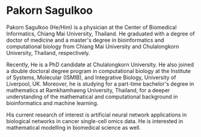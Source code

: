 # Pakorn Sagulkoo

<!--
**AugustusKH/AugustusKH** is a ✨ _special_ ✨ repository because its `README.md` (this file) appears on your GitHub profile.

Here are some ideas to get you started:

- 🔭 I’m currently working on ...
- 🌱 I’m currently learning ...
- 👯 I’m looking to collaborate on ...
- 🤔 I’m looking for help with ...
- 💬 Ask me about ...
- 📫 How to reach me: ...
- 😄 Pronouns: ...
- ⚡ Fun fact: ...
-->

Pakorn Sagulkoo (He/Him) is a physician at the Center of Biomedical Informatics, Chiang Mai University, Thailand. He graduated with a degree of doctor of medicine and a master's degree in bioinformatics and computational biology from Chiang Mai University and Chulalongkorn University, Thailand, respectively. 

Recently, He is a PhD candidate at Chulalongkorn University. He also joined a double doctoral degree program in computational biology at the Institute of Systems, Molecular (ISMIB), and Integrative Biology, University of Liverpool, UK. Moreover, he is studying for a part-time bachelor's degree in mathematics at Ramkhamhaeng University, Thailand, for a deeper understanding of the mathematical and computational background in bioinformatics and machine learning. 

His current research of interest is artificial neural network applications in biological networks in cancer single-cell omics data. He is interested in mathematical modelling in biomedical science as well.


